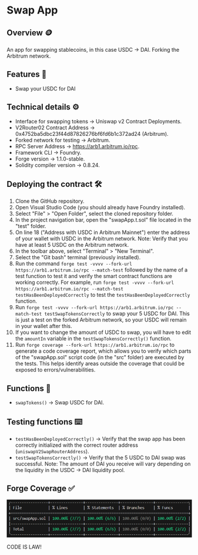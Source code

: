 # Swap App
## Overview 🪙
An app for swapping stablecoins, in this case USDC -> DAI. Forking the Arbitrum network.
## Features 📃
* Swap your USDC for DAI
## Technical details ⚙️
* Interface for swapping tokens -> Uniswap v2 Contract Deployments.
* V2Router02 Contract Address -> 0x4752ba5dbc23f44d87826276bf6fd6b1c372ad24 (Arbitrum).
* Forked network for testing -> Arbitrum.
* RPC Server Address -> https://arb1.arbitrum.io/rpc.
* Framework CLI -> Foundry.
* Forge version -> 1.1.0-stable.
* Solidity compiler version -> 0.8.24.
## Deploying the contract 🛠️
1. Clone the GitHub repository.
2. Open Visual Studio Code (you should already have Foundry installed).
3. Select "File" > "Open Folder", select the cloned repository folder.
4. In the project navigation bar, open the "swapApp.t.sol" file located in the "test" folder.
5. On line 18 ("Address with USDC in Arbitrum Mainnet") enter the address of your wallet with USDC in the Arbitrum network. Note: Verify that you have at least 5 USDC on the Arbitrum network.
6. In the toolbar above, select "Terminal" > "New Terminal".
7. Select the "Git bash" terminal (previously installed).
8. Run the command `forge test -vvvv --fork-url https://arb1.arbitrum.io/rpc --match-test` followed by the name of a test function to test it and verify the smart contract functions are working correctly. For example, run `forge test -vvvv --fork-url https://arb1.arbitrum.io/rpc --match-test testHasBeenDeployedCorrectly` to test the `testHasBeenDeployedCorrectly` function.
9. Run `forge test -vvvv --fork-url https://arb1.arbitrum.io/rpc --match-test testSwapTokensCorrectly` to swap your 5 USDC for DAI. This is just a test on the forked Arbitrum network, so your USDC will remain in your wallet after this.
10. If you want to change the amount of USDC to swap, you will have to edit the `amountIn` variable in the `testSwapTokensCorrectly()` function.
11. Run `forge coverage --fork-url https://arb1.arbitrum.io/rpc` to generate a code coverage report, which allows you to verify which parts of the "swapApp.sol" script code (in the "src" folder) are executed by the tests. This helps identify areas outside the coverage that could be exposed to errors/vulnerabilities.
## Functions 📌
* `swapTokens()` -> Swap USDC for DAI.
## Testing functions ⌨️
* `testHasBeenDeployedCorrectly()` -> Verify that the swap app has been correctly initialized with the correct router address (`uniswapV2SwapRouterAddress`).
* `testSwapTokensCorrectly()` -> Verify that the 5 USDC to DAI swap was successful. Note: The amount of DAI you receive will vary depending on the liquidity in the USDC -> DAI liquidity pool.
## Forge Coverage ✅
![Forge Coverage](images/forgeCoverage.png)  

CODE IS LAW!
